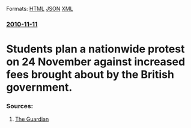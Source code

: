 
Formats: [HTML](/news/2010/11/11/students-plan-a-nationwide-protest-on-24-november-against-increased-fees-brought-about-by-the-british-government.html)  [JSON](/news/2010/11/11/students-plan-a-nationwide-protest-on-24-november-against-increased-fees-brought-about-by-the-british-government.json)  [XML](/news/2010/11/11/students-plan-a-nationwide-protest-on-24-november-against-increased-fees-brought-about-by-the-british-government.xml)  

### [2010-11-11](/news/2010/11/11/index.md)

##### 
# Students plan a nationwide protest on 24 November against increased fees brought about by the British government. 




### Sources:

1. [The Guardian](http://www.guardian.co.uk/education/2010/nov/11/students-protests-national-24-november)

